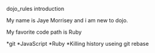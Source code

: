 dojo_rules introduction

My name is Jaye Morrisey and i am new to dojo.

My favorite code path is Ruby

*git
*JavaScript
*Ruby
*Killing history useing git rebase
